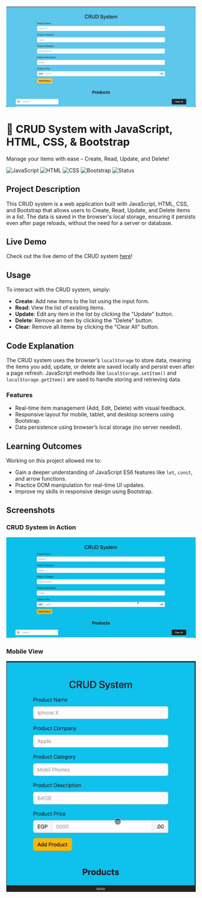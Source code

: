 ![CRUD System Banner](./screenShots/main.png)
# 🚀 CRUD System with JavaScript, HTML, CSS, & Bootstrap

Manage your items with ease – Create, Read, Update, and Delete!

![JavaScript](https://img.shields.io/badge/JavaScript-ES6-yellow)
![HTML](https://img.shields.io/badge/HTML-5-orange)
![CSS](https://img.shields.io/badge/CSS-3-blue)
![Bootstrap](https://img.shields.io/badge/Bootstrap-5-purple)
![Status](https://img.shields.io/badge/status-complete-normal)

## Project Description
This CRUD system is a web application built with JavaScript, HTML, CSS, and Bootstrap that allows users to Create, Read, Update, and Delete items in a list. The data is saved in the browser's local storage, ensuring it persists even after page reloads, without the need for a server or database.

## Live Demo
Check out the live demo of the CRUD system [here](https://ayman17.github.io/crud-system-js/)!

## Usage
To interact with the CRUD system, simply:
- **Create**: Add new items to the list using the input form.
- **Read**: View the list of existing items.
- **Update**: Edit any item in the list by clicking the "Update" button.
- **Delete**: Remove an item by clicking the "Delete" button.
- **Clear**: Remove all itemw by clicking the "Clear All" button.

## Code Explanation
The CRUD system uses the browser’s `localStorage` to store data, meaning the items you add, update, or delete are saved locally and persist even after a page refresh. JavaScript methods like `localStorage.setItem()` and `localStorage.getItem()` are used to handle storing and retrieving data.


### Features
- Real-time item management (Add, Edit, Delete) with visual feedback.
- Responsive layout for mobile, tablet, and desktop screens using Bootstrap.
- Data persistence using browser’s local storage (no server needed).

## Learning Outcomes
Working on this project allowed me to:
- Gain a deeper understanding of JavaScript ES6 features like `let`, `const`, and arrow functions.
- Practice DOM manipulation for real-time UI updates.
- Improve my skills in responsive design using Bootstrap.

## Screenshots
### CRUD System in Action
![CRUD System](./screenShots/crud-gif.gif)

### Mobile View
![Mobile View](./screenShots/crud-mobile.gif)

